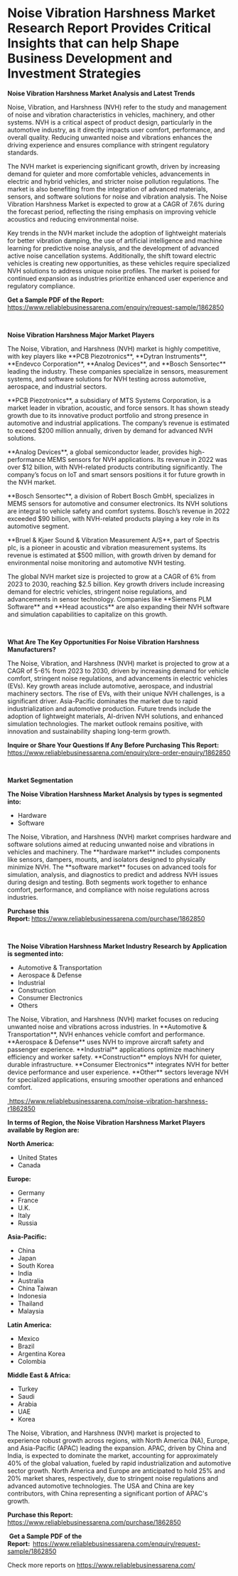 <p><h1>Noise Vibration Harshness Market Research Report Provides Critical Insights that can help Shape Business Development and Investment Strategies</h1></p><p><strong>Noise Vibration Harshness Market Analysis and Latest Trends</strong></p>
<p><p>Noise, Vibration, and Harshness (NVH) refer to the study and management of noise and vibration characteristics in vehicles, machinery, and other systems. NVH is a critical aspect of product design, particularly in the automotive industry, as it directly impacts user comfort, performance, and overall quality. Reducing unwanted noise and vibrations enhances the driving experience and ensures compliance with stringent regulatory standards.</p><p>The NVH market is experiencing significant growth, driven by increasing demand for quieter and more comfortable vehicles, advancements in electric and hybrid vehicles, and stricter noise pollution regulations. The market is also benefiting from the integration of advanced materials, sensors, and software solutions for noise and vibration analysis. The Noise Vibration Harshness Market is expected to grow at a CAGR of 7.6% during the forecast period, reflecting the rising emphasis on improving vehicle acoustics and reducing environmental noise.</p><p>Key trends in the NVH market include the adoption of lightweight materials for better vibration damping, the use of artificial intelligence and machine learning for predictive noise analysis, and the development of advanced active noise cancellation systems. Additionally, the shift toward electric vehicles is creating new opportunities, as these vehicles require specialized NVH solutions to address unique noise profiles. The market is poised for continued expansion as industries prioritize enhanced user experience and regulatory compliance.</p></p>
<p><strong>Get a Sample PDF of the Report:&nbsp;</strong> <a href="https://www.reliablebusinessarena.com/enquiry/request-sample/1862850?utm_campaign=1871&utm_medium=2&utm_source=Github&utm_content=ia&utm_term=21012025&utm_id=noise-vibration-harshness">https://www.reliablebusinessarena.com/enquiry/request-sample/1862850</a></p>
<p>&nbsp;</p>
<p><strong>Noise Vibration Harshness Major Market Players</strong></p>
<p><p>The Noise, Vibration, and Harshness (NVH) market is highly competitive, with key players like **PCB Piezotronics**, **Dytran Instruments**, **Endevco Corporation**, **Analog Devices**, and **Bosch Sensortec** leading the industry. These companies specialize in sensors, measurement systems, and software solutions for NVH testing across automotive, aerospace, and industrial sectors.</p><p>**PCB Piezotronics**, a subsidiary of MTS Systems Corporation, is a market leader in vibration, acoustic, and force sensors. It has shown steady growth due to its innovative product portfolio and strong presence in automotive and industrial applications. The company’s revenue is estimated to exceed $200 million annually, driven by demand for advanced NVH solutions.</p><p>**Analog Devices**, a global semiconductor leader, provides high-performance MEMS sensors for NVH applications. Its revenue in 2022 was over $12 billion, with NVH-related products contributing significantly. The company’s focus on IoT and smart sensors positions it for future growth in the NVH market.</p><p>**Bosch Sensortec**, a division of Robert Bosch GmbH, specializes in MEMS sensors for automotive and consumer electronics. Its NVH solutions are integral to vehicle safety and comfort systems. Bosch’s revenue in 2022 exceeded $90 billion, with NVH-related products playing a key role in its automotive segment.</p><p>**Bruel & Kjaer Sound & Vibration Measurement A/S**, part of Spectris plc, is a pioneer in acoustic and vibration measurement systems. Its revenue is estimated at $500 million, with growth driven by demand for environmental noise monitoring and automotive NVH testing.</p><p>The global NVH market size is projected to grow at a CAGR of 6% from 2023 to 2030, reaching $2.5 billion. Key growth drivers include increasing demand for electric vehicles, stringent noise regulations, and advancements in sensor technology. Companies like **Siemens PLM Software** and **Head acoustics** are also expanding their NVH software and simulation capabilities to capitalize on this growth.</p></p>
<p>&nbsp;</p>
<p><strong>What Are The Key Opportunities For Noise Vibration Harshness Manufacturers?</strong></p>
<p><p>The Noise, Vibration, and Harshness (NVH) market is projected to grow at a CAGR of 5-6% from 2023 to 2030, driven by increasing demand for vehicle comfort, stringent noise regulations, and advancements in electric vehicles (EVs). Key growth areas include automotive, aerospace, and industrial machinery sectors. The rise of EVs, with their unique NVH challenges, is a significant driver. Asia-Pacific dominates the market due to rapid industrialization and automotive production. Future trends include the adoption of lightweight materials, AI-driven NVH solutions, and enhanced simulation technologies. The market outlook remains positive, with innovation and sustainability shaping long-term growth.</p></p>
<p><strong>Inquire or Share Your Questions If Any Before Purchasing This Report:</strong> <a href="https://www.reliablebusinessarena.com/enquiry/pre-order-enquiry/1862850?utm_campaign=1871&utm_medium=2&utm_source=Github&utm_content=ia&utm_term=21012025&utm_id=noise-vibration-harshness">https://www.reliablebusinessarena.com/enquiry/pre-order-enquiry/1862850</a></p>
<p>&nbsp;</p>
<p><strong>Market Segmentation</strong></p>
<p><strong>The Noise Vibration Harshness Market Analysis by types is segmented into:</strong></p>
<p><ul><li>Hardware</li><li>Software</li></ul></p>
<p><p>The Noise, Vibration, and Harshness (NVH) market comprises hardware and software solutions aimed at reducing unwanted noise and vibrations in vehicles and machinery. The **hardware market** includes components like sensors, dampers, mounts, and isolators designed to physically minimize NVH. The **software market** focuses on advanced tools for simulation, analysis, and diagnostics to predict and address NVH issues during design and testing. Both segments work together to enhance comfort, performance, and compliance with noise regulations across industries.</p></p>
<p><strong>Purchase this Report:&nbsp;</strong><a href="https://www.reliablebusinessarena.com/purchase/1862850?utm_campaign=1871&utm_medium=2&utm_source=Github&utm_content=ia&utm_term=21012025&utm_id=noise-vibration-harshness">https://www.reliablebusinessarena.com/purchase/1862850</a></p>
<p>&nbsp;</p>
<p><strong>The Noise Vibration Harshness Market Industry Research by Application is segmented into:</strong></p>
<p><ul><li>Automotive & Transportation</li><li>Aerospace & Defense</li><li>Industrial</li><li>Construction</li><li>Consumer Electronics</li><li>Others</li></ul></p>
<p><p>The Noise, Vibration, and Harshness (NVH) market focuses on reducing unwanted noise and vibrations across industries. In **Automotive & Transportation**, NVH enhances vehicle comfort and performance. **Aerospace & Defense** uses NVH to improve aircraft safety and passenger experience. **Industrial** applications optimize machinery efficiency and worker safety. **Construction** employs NVH for quieter, durable infrastructure. **Consumer Electronics** integrates NVH for better device performance and user experience. **Other** sectors leverage NVH for specialized applications, ensuring smoother operations and enhanced comfort.</p></p>
<p><a href="https://www.reliablebusinessarena.com/noise-vibration-harshness-r1862850?utm_campaign=1871&utm_medium=2&utm_source=Github&utm_content=ia&utm_term=21012025&utm_id=noise-vibration-harshness">&nbsp;https://www.reliablebusinessarena.com/noise-vibration-harshness-r1862850</a></p>
<p><strong>In terms of Region, the Noise Vibration Harshness Market Players available by Region are:</strong></p>
<p>
    <p> <strong> North America: </strong>
        <ul>
            <li>United States</li>
            <li>Canada</li>
        </ul>
        </p> 
    <p> <strong> Europe: </strong>
        <ul>
            <li>Germany</li>
            <li>France</li>
            <li>U.K.</li>
            <li>Italy</li>
            <li>Russia</li>
        </ul>
        </p> 
    <p> <strong> Asia-Pacific: </strong>
        <ul>
            <li>China</li>
            <li>Japan</li>
            <li>South Korea</li>
            <li>India</li>
            <li>Australia</li>
            <li>China Taiwan</li>
            <li>Indonesia</li>
            <li>Thailand</li>
            <li>Malaysia</li>
        </ul>
        </p> 
    <p> <strong> Latin America: </strong>
        <ul>
            <li>Mexico</li>
            <li>Brazil</li>
            <li>Argentina Korea</li>
            <li>Colombia</li>
        </ul>
        </p> 
    <p> <strong> Middle East & Africa: </strong>
        <ul>
            <li>Turkey</li>
            <li>Saudi</li>
            <li>Arabia</li>
            <li>UAE</li>
            <li>Korea</li>
        </ul>
    </p>
    </p>
<p><p>The Noise, Vibration, and Harshness (NVH) market is projected to experience robust growth across regions, with North America (NA), Europe, and Asia-Pacific (APAC) leading the expansion. APAC, driven by China and India, is expected to dominate the market, accounting for approximately 40% of the global valuation, fueled by rapid industrialization and automotive sector growth. North America and Europe are anticipated to hold 25% and 20% market shares, respectively, due to stringent noise regulations and advanced automotive technologies. The USA and China are key contributors, with China representing a significant portion of APAC's growth.</p></p>
<p><strong>Purchase this Report: </strong><a href="https://www.reliablebusinessarena.com/purchase/1862850?utm_campaign=1871&utm_medium=2&utm_source=Github&utm_content=ia&utm_term=21012025&utm_id=noise-vibration-harshness">https://www.reliablebusinessarena.com/purchase/1862850</a></p>
<p>&nbsp;<strong>Get a Sample PDF of the Report:&nbsp;&nbsp;</strong><a href="https://www.reliablebusinessarena.com/enquiry/request-sample/1862850?utm_campaign=1871&utm_medium=2&utm_source=Github&utm_content=ia&utm_term=21012025&utm_id=noise-vibration-harshness">https://www.reliablebusinessarena.com/enquiry/request-sample/1862850</a></p>
<p><strong></strong></p>
<p>Check more reports on <a href="https://www.reliablebusinessarena.com/?utm_campaign=1871&utm_medium=2&utm_source=Github&utm_content=ia&utm_term=21012025&utm_id=noise-vibration-harshness">https://www.reliablebusinessarena.com/</a></p>